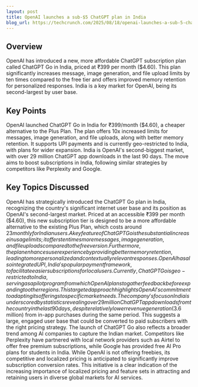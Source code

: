 ```yaml
---
layout: post 
title: OpenAI launches a sub-$5 ChatGPT plan in India
blog_url: https://techcrunch.com/2025/08/18/openai-launches-a-sub-5-chatgpt-plan-in-india/?utm_source=tldrai 
---
```


## Overview

OpenAI has introduced a new, more affordable ChatGPT subscription plan called ChatGPT Go in India, priced at ₹399 per month ($4.60). This plan significantly increases message, image generation, and file upload limits by ten times compared to the free tier and offers improved memory retention for personalized responses. India is a key market for OpenAI, being its second-largest by user base.

## Key Points

OpenAI launched ChatGPT Go in India for ₹399/month ($4.60), a cheaper alternative to the Plus Plan.
The plan offers 10x increased limits for messages, image generation, and file uploads, along with better memory retention.
It supports UPI payments and is currently geo-restricted to India, with plans for wider expansion.
India is OpenAI's second-biggest market, with over 29 million ChatGPT app downloads in the last 90 days.
The move aims to boost subscriptions in India, following similar strategies by competitors like Perplexity and Google.

## Key Topics Discussed

OpenAI has strategically introduced the ChatGPT Go plan in India, recognizing the country's significant internet user base and its position as OpenAI's second-largest market. Priced at an accessible ₹399 per month ($4.60), this new subscription tier is designed to be a more affordable alternative to the existing Plus Plan, which costs around $23 monthly for Indian users. A key feature of ChatGPT Go is the substantial increase in usage limits; it offers ten times more messages, image generation, and file uploads compared to the free version. Furthermore, the plan enhances user experience by providing better memory retention, leading to more personalized and contextually relevant responses. OpenAI has also integrated UPI, India's popular payment framework, to facilitate easier subscriptions for local users. Currently, ChatGPT Go is geo-restricted to India, serving as a pilot program from which OpenAI plans to gather feedback before expanding to other regions. This targeted approach highlights OpenAI's commitment to adapting its offerings to specific market needs. The company's focus on India is underscored by statistics revealing over 29 million ChatGPT app downloads from the country in the last 90 days, despite relatively lower revenue generation ($3.6 million) from in-app purchases during the same period. This suggests a large, engaged user base that could be converted to paid subscribers with the right pricing strategy. The launch of ChatGPT Go also reflects a broader trend among AI companies to capture the Indian market. Competitors like Perplexity have partnered with local network providers such as Airtel to offer free premium subscriptions, while Google has provided free AI Pro plans for students in India. While OpenAI is not offering freebies, its competitive and localized pricing is anticipated to significantly improve subscription conversion rates. This initiative is a clear indication of the increasing importance of localized pricing and feature sets in attracting and retaining users in diverse global markets for AI services.